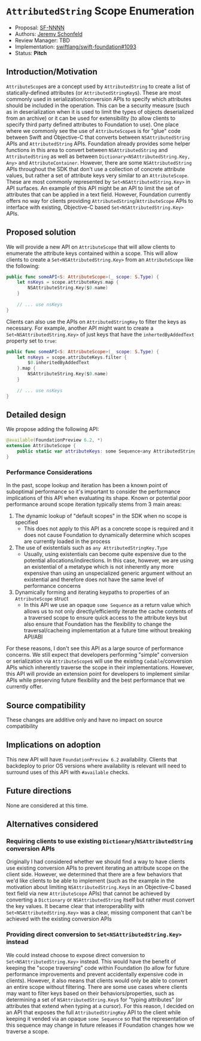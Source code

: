 # `AttributedString` Scope Enumeration

* Proposal: [SF-NNNN](NNNN-attributedstring-scope-enumeration.md)
* Authors: [Jeremy Schonfeld](https://github.com/jmschonfeld)
* Review Manager: TBD
* Implementation: [swiftlang/swift-foundation#1093](https://github.com/swiftlang/swift-foundation/pull/1093)
* Status: **Pitch**

## Introduction/Motivation

`AttributeScope`s are a concept used by `AttributedString` to create a list of statically-defined attributes (or `AttributedStringKey`s). These are most commonly used in serialization/conversion APIs to specify which attributes should be included in the operation. This can be a security measure (such as in deserialization when it is used to limit the types of objects deserialized from an archive) or it can be used for extensibility (to allow clients to specify third party defined attributes to Foundation to use). One place where we commonly see the use of `AttributeScope`s is for "glue" code between Swift and Objective-C that converts between `NSAttributedString` APIs and `AttributedString` APIs. Foundation already provides some helper functions in this area to convert between `NSAttributedString` and `AttributedString` as well as between `Dictionary<NSAttributedString.Key, Any>` and `AttributeContainer`. However, there are some `NSAttributedString` APIs throughout the SDK that don't use a collection of concrete attribute values, but rather a set of attribute keys very similar to an `AttributeScope`. These are most commonly represented by `Set<NSAttributedString.Key>` in API surfaces. An example of this API might be an API to limit the set of attributes that can be applied in a text field. However, Foundation currently offers no way for clients providing `AttributedString`/`AttributeScope` APIs to interface with existing, Objective-C based `Set<NSAttributedString.Key>` APIs.

## Proposed solution

We will provide a new API on `AttributeScope` that will allow clients to enumerate the attribute keys contained within a scope. This will allow clients to create a `Set<NSAttributedString.Key>` from an `AttributeScope` like the following:

```swift
public func someAPI<S: AttributeScope>(_ scope: S.Type) {
    let nsKeys = scope.attributeKeys.map {
        NSAttributeString.Key($0.name)
    }
    
    // ... use nsKeys
}
```

Clients can also use the APIs on `AttributedStringKey` to filter the keys as necessary. For example, another API might want to create a `Set<NSAttributedString.Key>` of just keys that have the `inhertedByAddedText` property set to `true`:

```swift
public func someAPI<S: AttributeScope>(_ scope: S.Type) {
    let nsKeys = scope.attributeKeys.filter {
        $0.inheritedByAddedText
    }.map {
        NSAttributeString.Key($0.name)
    }
    
    // ... use nsKeys
}
```

## Detailed design

We propose adding the following API:

```swift
@available(FoundationPreview 6.2, *)
extension AttributeScope {
    public static var attributeKeys: some Sequence<any AttributedStringKey.Type> { get }
}
```

### Performance Considerations

In the past, scope lookup and iteration has been a known point of suboptimal performance so it's important to consider the performance implications of this API when evaluating its shape. Known or potential poor performance around scope iteration typically stems from 3 main areas:

1. The dynamic lookup of "default scopes" in the SDK when no scope is specified
    - This does not apply to this API as a concrete scope is required and it does not cause Foundation to dynamically determine which scopes are currently loaded in the process
2. The use of existentials such as `any AttributedStringKey.Type`
    - Usually, using existentials can become quite expensive due to the potential allocations/indirections. In this case, however, we are using an existential of a metatype which is not inherently any more expensive than using an unspecialized generic argument without an existential and therefore does not have the same level of performance concerns
3. Dynamically forming and iterating keypaths to properties of an `AttributeScope` struct
    - In this API we use an opaque `some Sequence` as a return value which allows us to not only directly/efficiently iterate the cache contents of a traversed scope to ensure quick access to the attribute keys but also ensure that Foundation has the flexibility to change the traversal/cacheing implementation at a future time without breaking API/ABI

For these reasons, I don't see this API as a large source of performance concerns. We still expect that developers performing "simple" conversion or serialization via `AttributeScope`s will use the existing `Codable`/conversion APIs which inherently traverse the scope in their implementations. However, this API will provide an extension point for developers to implement similar APIs while preserving future flexibility and the best performance that we currently offer.

## Source compatibility

These changes are additive only and have no impact on source compatibility

## Implications on adoption

This new API will have `FoundationPreview 6.2` availability. Clients that backdeploy to prior OS versions where availability is relevant will need to surround uses of this API with `#available` checks.

## Future directions

None are considered at this time.

## Alternatives considered

### Requiring clients to use existing `Dictionary`/`NSAttributedString` conversion APIs

Originally I had considered whether we should find a way to have clients use existing conversion APIs to prevent iterating an attribute scope on the client side. However, we determined that there are a few behaviors that we'd like clients to be able to implement (such as the example in the motivation about limiting `NSAttributedString.Key`s in an Objective-C based text field via new `AttributeScope` APIs) that cannot be achieved by converting a `Dictionary` or `NSAttributedString` itself but rather must convert the key values. It became clear that interoperability with `Set<NSAttributedString.Key>` was a clear, missing component that can't be achieved with the existing conversion APIs

### Providing direct conversion to `Set<NSAttributedString.Key>` instead

We could instead choose to expose direct conversion to `Set<NSAttributedString.Key>` instead. This would have the benefit of keeping the "scope traversing" code within Foundation (to allow for future performance improvements and prevent accidentally expensive code in clients). However, it also means that clients would only be able to convert an entire scope without filtering. There are some use cases where clients may want to filter keys based on their behaviors/properties, such as determining a set of `NSAttributedString.Key`s for "typing attributes" (or attributes that extend when typing at a cursor). For this reason, I decided on an API that exposes the full `AttributedStringKey` API to the client while keeping it vended via an opaque `some Sequence` so that the representation of this sequence may change in future releases if Foundation changes how we traverse a scope.

